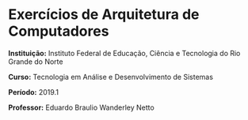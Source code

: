 # Exercícios de Arquitetura de Computadores

**Instituição:** Instituto Federal de Educação, Ciência e Tecnologia do Rio Grande do Norte

**Curso:** Tecnologia em Análise e Desenvolvimento de Sistemas

**Período:** 2019.1

**Professor:** Eduardo Braulio Wanderley Netto

